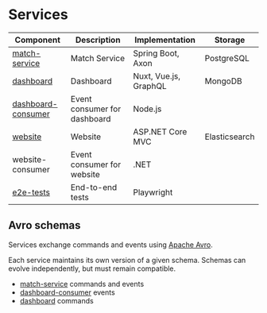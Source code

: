 # Services

| Component                                  | Description                  | Implementation        | Storage       |
|--------------------------------------------|------------------------------|-----------------------|---------------|
| [match-service](./match-service)           | Match Service                | Spring Boot, Axon     | PostgreSQL    |
| [dashboard](./dashboard/app)               | Dashboard                    | Nuxt, Vue.js, GraphQL | MongoDB       |
| [dashboard-consumer](./dashboard/consumer) | Event consumer for dashboard | Node.js               |               |
| [website](./website)                       | Website                      | ASP.NET Core MVC      | Elasticsearch |
| website-consumer                           | Event consumer for website   | .NET                  |               |
| [e2e-tests](./e2e-tests)                   | End-to-end tests             | Playwright            |               |

## Avro schemas

Services exchange commands and events using [Apache Avro](https://avro.apache.org/).

Each service maintains its own version of a given schema. Schemas can evolve independently, but must remain compatible.

* [match-service](./match-service/framework/src/main/avro) commands and events
* [dashboard-consumer](./dashboard/consumer/src/avro/events) events
* [dashboard](./dashboard/app/server/avro/commands) commands
